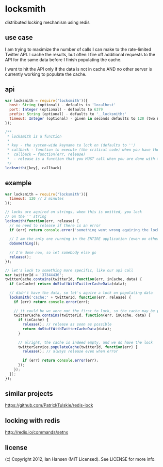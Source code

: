 locksmith
=========

distributed locking mechanism using redis

## use case
I am trying to maximize the number of calls I can make to the 
rate-limited Twitter API. I cache the results, but often I
fire off additional requests to the API for the same data 
before I finish populating the cache.

I want to hit the API only if the data is not in cache AND no other
server is currently working to populate the cache.

## api
```javascript
var locksmith = require('locksmith')({
  host: String (optional) - defaults to 'localhost'
  port: Integer (optional) - defaults to 6379
  prefix: String (optional) - defaults to '__locksmith:'
  timeout: Integer (optional) - given in seconds defaults to 120 (two minutes)
});

/**
 * locksmith is a function
 * 
 * key - the system-wide keyname to lock on (defaults to '')
 * callback - function to execute (the critical code) when you have the lock
 *  callback = function(err, release)
 *  - release is a function that you MUST call when you are done with the lock
 */
locksmith([key], callback)
```


example
-------

```javascript
var locksmith = require('locksmith')({
  timeout: 120 // 2 minutes
});

// locks are aquired on strings, when this is omitted, you lock
// on the '' string
locksmith(function(err, release) {
  // no need to release if there is an error
  if (err) return console.error('something went wrong aquiring the lock!', err);
  
  // I am the only one running in the ENTIRE application (even on other servers)
  doSomething();
  
  // I'm done now, so let somebody else go
  release();
});

// let's lock to something more specific, like our api call
var twitterId = '37344436';
twitterCache.contains(twitterId, function(err, inCache, data) {
  if (inCache) return doStuffWithTwitterCacheData(data);
  
  // didn't have the data, so let's aquire a lock on populating data
  locksmith('cache:' + twitterId, function(err, release) {
    if (err) return console.error(err);
    
    // it could be we were not the first to lock, so the cache may be populated now
    twitterCache.contains(twitterId, function(err, inCache, data) {
      if (inCache) {
        release(); // release as soon as possible
        return doStuffWithTwitterCacheData(data);
      }
      
      // alright, the cache is indeed empty, and we do have the lock
      twitterService.populateCache(twitterId, function(err) {
        release(); // always release even when error
        
        if (err) return console.error(err);
      });
    });
  });
});
```

## similar projects
https://github.com/PatrickTulskie/redis-lock

## locking with redis
http://redis.io/commands/setnx
 
## license
(c) Copyright 2012, Ian Hansen (MIT Licensed).
See LICENSE for more info.
